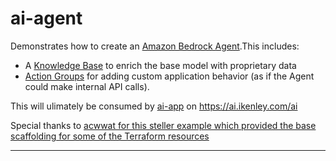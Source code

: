 # ai-agent

Demonstrates how to create an [Amazon Bedrock Agent](https://docs.aws.amazon.com/bedrock/latest/userguide/agents.html).This includes:

- A [Knowledge Base](https://docs.aws.amazon.com/bedrock/latest/userguide/agents-kb-add.html) to enrich the base model with proprietary data
- [Action Groups](https://docs.aws.amazon.com/bedrock/latest/userguide/agents-action-create.html) for adding custom application behavior (as if the Agent could make internal API calls).

This will ulimately be consumed by [ai-app](https://github.com/ikenley/ai-app) on https://ai.ikenley.com/ai

Special thanks to [acwwat for this steller example which provided the base scaffolding for some of the Terraform resources](https://github.com/acwwat/terraform-amazon-bedrock-agent-example/tree/main)

---
